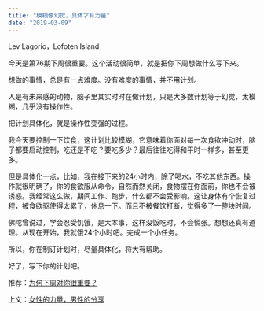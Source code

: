 ```yaml
---
title: "模糊像幻觉，具体才有力量"
date: "2019-03-09"
---
```


Lev Lagorio，Lofoten Island

  

今天是第76期下周很重要。这个活动很简单，就是把你下周想做什么写下来。

想做的事情，总是有一点难度。没有难度的事情，并不用计划。

人是有未来感的动物，脑子里其实时时在做计划，只是大多数计划等于幻觉，太模糊，几乎没有操作性。

把计划具体化，就是操作性变强的过程。

  

我今天要控制一下饮食，这计划比较模糊，它意味着你面对每一次食欲冲动时，脑子都要启动控制，吃还是不吃？要吃多少？最后往往吃得和平时一样多，甚至更多。

  

但是具体化一点，比如，我在接下来的24小时内，除了喝水，不吃其他东西。操作就很明确了，你的食欲服从命令，自然而然关闭，食物摆在你面前，你也不会被诱惑。我经常这么做，期间工作、跑步，什么都不会受影响。这让身体有个恢复过程，被食欲驱使得太累了，休息一下。而且不被餐饮打断，觉得多了一整块时间。

佛陀曾说过，学会忍受饥饿，是大本事，这样没饭吃时，不会慌张。想想还真有道理。从现在开始，我就饿24个小时吧。完成一个小任务。

所以，你在制订计划时，尽量具体化，将大有帮助。

好了，写下你的计划吧。

  

推荐：[为何下周对你很重要？](http://mp.weixin.qq.com/s?__biz=MjM5NDU0Mjk2MQ==&mid=2651623372&idx=1&sn=0a27ce920b04dc61f7bc27535cc59c02&chksm=bd7e0bd28a0982c4659ee1bec241d50bcdbb6403dba56ad79902a1b00fc1b160e7acd02584f2&scene=21#wechat_redirect)  

上文：[女性的力量，男性的分享](http://mp.weixin.qq.com/s?__biz=MjM5NDU0Mjk2MQ==&mid=2651632807&idx=1&sn=1c3d6502118c1a1eba9c544f1eb4e314&chksm=bd7e30b98a09b9af465bb879fee16dcd150e52f14e27b5f1a38320e0db542af6fe9058d522e5&scene=21#wechat_redirect)
